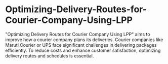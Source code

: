 # Optimizing-Delivery-Routes-for-Courier-Company-Using-LPP
"Optimizing Delivery Routes for Courier Company Using LPP" aims to improve how a courier company plans its deliveries.   Courier companies like Maruti Courier or UPS face significant challenges in delivering packages efficiently.  To reduce costs and enhance customer satisfaction, optimizing delivery routes and schedules is essential. 
